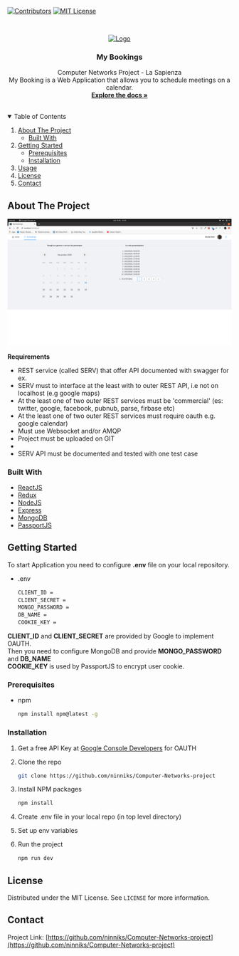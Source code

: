 <!--
*** Thanks for checking out the Best-README-Template. If you have a suggestion
*** that would make this better, please fork the repo and create a pull request
*** or simply open an issue with the tag "enhancement".
*** Thanks again! Now go create something AMAZING! :D
-->



<!-- PROJECT SHIELDS -->
<!--
*** I'm using markdown "reference style" links for readability.
*** Reference links are enclosed in brackets [ ] instead of parentheses ( ).
*** See the bottom of this document for the declaration of the reference variables
*** for contributors-url, forks-url, etc. This is an optional, concise syntax you may use.
*** https://www.markdownguide.org/basic-syntax/#reference-style-links
-->
[![Contributors][contributors-shield]][contributors-url]
[![MIT License][license-shield]][license-url]




<!-- PROJECT LOGO -->
<br />
<p align="center">
  <a href="https://github.com/othneildrew/Best-README-Template">
    <img src="images/logo.png" alt="Logo" width="80" height="80">
  </a>
    
  <h3 align="center">My Bookings</h3>

  <p align="center">
    Computer Networks Project - La Sapienza <br />
    My Booking is a Web Application that allows you to schedule meetings on a calendar.
    <br />
    <a href="https://github.com/othneildrew/Best-README-Template"><strong>Explore the docs »</strong></a>
    <br />
    <br />
  </p>
</p>



<!-- TABLE OF CONTENTS -->
<details open="open">
  <summary>Table of Contents</summary>
  <ol>
    <li>
      <a href="#about-the-project">About The Project</a>
      <ul>
        <li><a href="#built-with">Built With</a></li>
      </ul>
    </li>
    <li>
      <a href="#getting-started">Getting Started</a>
      <ul>
        <li><a href="#prerequisites">Prerequisites</a></li>
        <li><a href="#installation">Installation</a></li>
      </ul>
    </li>
    <li><a href="#usage">Usage</a></li>
    <li><a href="#license">License</a></li>
    <li><a href="#contact">Contact</a></li>
  </ol>
</details>



<!-- ABOUT THE PROJECT -->
## About The Project
[![Product Name Screen Shot][product-screenshot]](https://example.com)

<strong>Requirements</strong>
<p>
<ul>
<li> REST service (called SERV) that offer API documented with swagger for ex.</li>
<li>SERV must to interface at the least with to outer REST API, i.e not on localhost (e.g google maps)</li>
<li>At the least one of two outer REST services must be 'commercial' (es: twitter, google, facebook, pubnub, parse, firbase etc)</li>
<li>At the least one of two outer REST services must require oauth e.g. google calendar)</li>
<li>Must use Websocket and/or AMQP</li>
<li>Project must be uploaded on GIT<li>
<li>SERV API must be documented and tested with one test case</li>
</ul>
</p>


### Built With


* [ReactJS](https://it.reactjs.org)
* [Redux](https://redux.js.org/)
* [NodeJS](https://nodejs.org/it/)
* [Express](https://expressjs.com/it/)
* [MongoDB](https://www.mongodb.com/)
* [PassportJS](http://www.passportjs.org/)



<!-- GETTING STARTED -->
## Getting Started

To start Application you need to configure <b>.env</b> file on your local repository.<br/>

* .env
	```sh
	CLIENT_ID = 
	CLIENT_SECRET =
	MONGO_PASSWORD = 
	DB_NAME =
	COOKIE_KEY = 
	```
<b>CLIENT_ID</b> and <b>CLIENT_SECRET</b> are provided by Google to implement OAUTH.<br />
Then you need to configure MongoDB and provide <b>MONGO_PASSWORD</b> and <b>DB_NAME</b> <br />
<b>COOKIE_KEY</b> is used by PassportJS to encrypt user cookie.

### Prerequisites


* npm
  ```sh
  npm install npm@latest -g
  ```


### Installation

1. Get a free API Key at [Google Console Developers](https://console.developers.google.com/) for OAUTH
2. Clone the repo
   ```sh
   git clone https://github.com/ninniks/Computer-Networks-project
   ```
3. Install NPM packages
   ```sh
   npm install
   ```
4. Create .env file in your local repo (in top level directory)

5. Set up env variables 

6. Run the project
   ```sh
   npm run dev
   ```


<!-- LICENSE -->
## License

Distributed under the MIT License. See `LICENSE` for more information.



<!-- CONTACT -->
## Contact


Project Link: [https://github.com/ninniks/Computer-Networks-project](https://github.com/ninniks/Computer-Networks-project)



<!-- MARKDOWN LINKS & IMAGES -->
<!-- https://www.markdownguide.org/basic-syntax/#reference-style-links -->
[contributors-shield]: https://img.shields.io/github/contributors/othneildrew/Best-README-Template.svg?style=for-the-badge
[contributors-url]: https://github.com/ninniks/Computer-Networks-project/graphs/contributors
[license-shield]: https://img.shields.io/github/license/othneildrew/Best-README-Template.svg?style=for-the-badge
[license-url]: https://github.com/othneildrew/Best-README-Template/blob/master/LICENSE.txt
[product-screenshot]: images/screenshot.png
